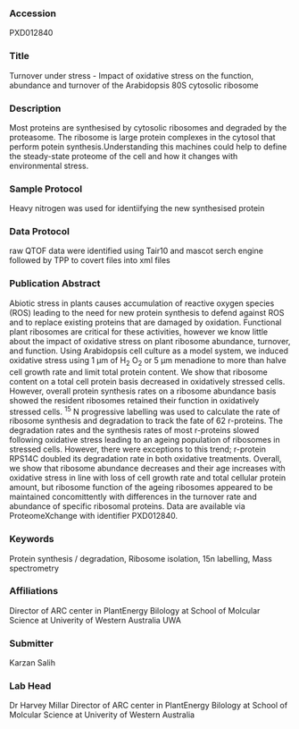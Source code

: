 ### Accession
PXD012840

### Title
Turnover under stress -  Impact of oxidative stress on the function, abundance and turnover of the Arabidopsis 80S cytosolic ribosome

### Description
Most proteins are synthesised by cytosolic ribosomes and degraded by the proteasome. The ribosome is large protein complexes in the cytosol that perform potein synthesis.Understanding this machines could help to define the steady-state proteome of the cell and how it changes with environmental stress.

### Sample Protocol
Heavy nitrogen was used for identiifying the new synthesised protein

### Data Protocol
raw QTOF data were identified using Tair10 and mascot serch engine followed by TPP to covert files into xml files

### Publication Abstract
Abiotic stress in plants causes accumulation of reactive oxygen species (ROS) leading to the need for new protein synthesis to defend against ROS and to replace existing proteins that are damaged by oxidation. Functional plant ribosomes are critical for these activities, however we know little about the impact of oxidative stress on plant ribosome abundance, turnover, and function. Using Arabidopsis cell culture as a model system, we induced oxidative stress using 1&#xa0;&#xb5;m of H<sub>2</sub> O<sub>2</sub> or 5&#xa0;&#xb5;m menadione to more than halve cell growth rate and limit total protein content. We show that ribosome content on a total cell protein basis decreased in oxidatively stressed cells. However, overall protein synthesis rates on a ribosome abundance basis showed the resident ribosomes retained their function in oxidatively stressed cells. <sup>15</sup> N progressive labelling was used to calculate the rate of ribosome synthesis and degradation to track the fate of 62 r-proteins. The degradation rates and the synthesis rates of most r-proteins slowed following oxidative stress leading to an ageing population of ribosomes in stressed cells. However, there were exceptions to this trend; r-protein RPS14C doubled its degradation rate in both oxidative treatments. Overall, we show that ribosome abundance decreases and their age increases with oxidative stress in line with loss of cell growth rate and total cellular protein amount, but ribosome function of the ageing ribosomes appeared to be maintained concomittently with differences in the turnover rate and abundance of specific ribosomal proteins. Data are available via ProteomeXchange with identifier PXD012840.

### Keywords
Protein synthesis / degradation, Ribosome isolation, 15n labelling, Mass spectrometry

### Affiliations
Director of ARC center in PlantEnergy Bilology at School of Molcular Science at Univerity of Western Australia
UWA

### Submitter
Karzan Salih

### Lab Head
Dr Harvey Millar
Director of ARC center in PlantEnergy Bilology at School of Molcular Science at Univerity of Western Australia


